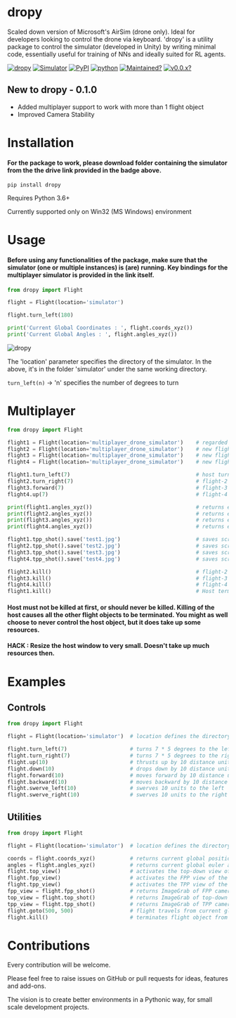 # dropy

Scaled down version of Microsoft's AirSim (drone only). Ideal for developers looking to control the drone via keyboard. 'dropy' is a utility package to control the simulator (developed in Unity) by writing minimal code, essentially useful for training of NNs and ideally suited for RL agents.

[![dropy](https://img.shields.io/badge/dropy-GitHub-red.svg)](https://github.com/gittygupta/dropy)
[![Simulator](https://img.shields.io/badge/Simulator-drive-yellow.svg)](https://drive.google.com/drive/folders/1aKszPhx8NSxfkh6jYMFV7Cr-rY0P3CeX?usp=sharing)
[![PyPI](https://img.shields.io/badge/PyPI-v0.1.0-blue.svg)](https://pypi.org/project/dropy/)
[![python](https://img.shields.io/badge/python-3.6+-blue.svg)](https://www.python.org)
[![Maintained?](https://img.shields.io/badge/Maintained%3F-YES-green.svg)](https://github.com/gittygupta/dropy)
[![v0.0.x?](https://img.shields.io/badge/v0.0.x-README-indigo.svg)](https://github.com/gittygupta/dropy/blob/master/README_v0.0.x.md)


## New to dropy - 0.1.0

* Added multiplayer support to work with more than 1 flight object
* Improved Camera Stability

# Installation

#### For the package to work, please download folder containing the simulator from the the drive link provided in the badge above. 

```
pip install dropy
```

Requires Python 3.6+

Currently supported only on Win32 (MS Windows) environment


# Usage

#### Before using any functionalities of the package, make sure that the simulator (one or multiple instances) is (are) running. Key bindings for the multiplayer simulator is provided in the link itself.

```python
from dropy import Flight

flight = Flight(location='simulator')

flight.turn_left(180)

print('Current Global Coordinates : ', flight.coords_xyz())
print('Current Global Angles : ', flight.angles_xyz())
```

![dropy](https://github.com/gittygupta/dropy/blob/master/readme_gif.gif)

The 'location' parameter specifies the directory of the simulator. In the above, it's in the folder 'simulator' under the same working directory.

`
turn_left(n)
`
 -> 'n' specifies the number of degrees to turn


# Multiplayer

```python
from dropy import Flight

flight1 = Flight(location='multiplayer_drone_simulator')    # regarded as the host flight object
flight2 = Flight(location='multiplayer_drone_simulator')    # new flight-2 spawned
flight3 = Flight(location='multiplayer_drone_simulator')    # new flight-3 spawned
flight4 = Flight(location='multiplayer_drone_simulator')    # new flight=4 spawned

flight1.turn_left(7)                                        # host turns 7 * 5 degrees to the left
flight2.turn_right(7)                                       # flight-2 turns 7 * 5 degrees to the right
flight3.forward(7)                                          # flight-3 goes forward by 7 distance units
flight4.up(7)                                               # flight-4 thrusts up by 7 distance units

print(flight1.angles_xyz())                                 # returns euler angles of the host
print(flight2.angles_xyz())                                 # returns euler angles of flight-2
print(flight3.angles_xyz())                                 # returns euler angles of flight-3
print(flight4.angles_xyz())                                 # returns euler angles of flight-4

flight1.tpp_shot().save('test1.jpg')                        # saves screenshot of tpp-mode of the host
flight2.tpp_shot().save('test2.jpg')                        # saves screenshot of tpp-mode of flight-2
flight3.tpp_shot().save('test3.jpg')                        # saves screenshot of tpp-mode of flight-3
flight4.tpp_shot().save('test4.jpg')                        # saves screenshot of tpp-mode of flight-4

flight2.kill()                                              # flight-2 terminated from simulator and closed
flight3.kill()                                              # flight-3 terminated from simulator and closed
flight4.kill()                                              # flight-4 terminated from simulator and closed
flight1.kill()                                              # Host terminated from simulator and closed
```

#### Host must not be killed at first, or should never be killed. Killing of the host causes all the other flight objects to be terminated. You might as well choose to never control the host object, but it does take up some resources. 
#### HACK : Resize the host window to very small. Doesn't take up much resources then.
####

# Examples

## Controls

```python
from dropy import Flight

flight = Flight(location='simulator')  # location defines the directory where the simulator is, in the workstation

flight.turn_left(7)                    # turns 7 * 5 degrees to the left
flight.turn_right(7)                   # turns 7 * 5 degrees to the right
flight.up(10)                          # thrusts up by 10 distance units
flight.down(10)                        # drops down by 10 distance units
flight.forward(10)                     # moves forward by 10 distance units
flight.backward(10)                    # moves backward by 10 distance units
flight.swerve_left(10)                 # swerves 10 units to the left
flight.swerve_right(10)                # swerves 10 units to the right
```

## Utilities

```python
from dropy import Flight

flight = Flight(location='simulator')  # location defines the directory where the simulator is, in the workstation

coords = flight.coords_xyz()           # returns current global position of the agent
angles = flight.angles_xyz()           # returns current global euler angles of the agent
flight.top_view()                      # activates the top-down view of the simulator
flight.fpp_view()                      # activates the FPP view of the simulator
flight.tpp_view()                      # activates the TPP view of the simulator
fpp_view = flight.fpp_shot()           # returns ImageGrab of FPP camera of the simulator
top_view = flight.top_shot()           # returns ImageGrab of top-down view of the simulator
tpp_view = flight.tpp_shot()           # returns ImageGrab of TPP camera (Main Camera) of the simulator
flight.goto(500, 500)                  # flight travels from current global position to given global coordinates(500, 500)
flight.kill()                          # terminates flight object from the simulator, and closes that instance
```

# Contributions

Every contribution will be welcome.

Please feel free to raise issues on GitHub or pull requests for ideas, features and add-ons.

The vision is to create better environments in a Pythonic way, for small scale development projects.
